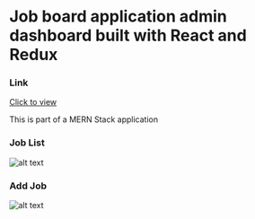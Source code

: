 # Job board application admin dashboard built with React and Redux

### Link
[Click to view](https://jobber-react.vercel.app/)

This is part of a MERN Stack application
### Job List
![alt text](https://webpromedia.com.ng/resources/jobber_scrnshot_1.jpg)

### Add Job
![alt text](https://webpromedia.com.ng/resources/jobber_scrnshot_add-job.jpg)
